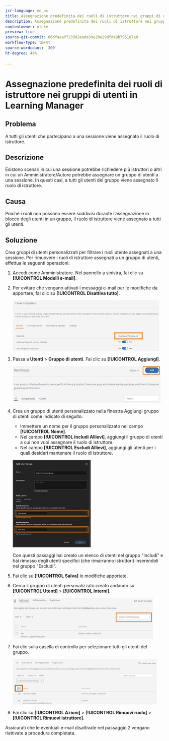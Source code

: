 ```yaml
---
jcr-language: en_us
title: Assegnazione predefinita dei ruoli di istruttore nei gruppi di utenti in Learning Manager
description: Assegnazione predefinita dei ruoli di istruttore nei gruppi di utenti in Learning Manager
contentowner: nluke
preview: true
source-git-commit: 66dfaaaf723382eada39e2be29dfd49b795107a0
workflow-type: tm+mt
source-wordcount: '300'
ht-degree: 48%

---
```




# Assegnazione predefinita dei ruoli di istruttore nei gruppi di utenti in Learning Manager

## Problema

A tutti gli utenti che partecipano a una sessione viene assegnato il ruolo di istruttore.

## Descrizione

Esistono scenari in cui una sessione potrebbe richiedere più istruttori o altri in cui un Amministratore/Autore potrebbe assegnare un gruppo di utenti a una sessione. In questi casi, a tutti gli utenti del gruppo viene assegnato il ruolo di istruttore.

## Causa

Poiché i ruoli non possono essere suddivisi durante l’assegnazione in blocco degli utenti in un gruppo, il ruolo di istruttore viene assegnato a tutti gli utenti.

## Soluzione

Crea gruppi di utenti personalizzati per filtrare i ruoli utente assegnati a una sessione. Per rimuovere i ruoli di istruttore assegnati a un gruppo di utenti, effettua le seguenti operazioni:

1. Accedi come Amministratore. Nel pannello a sinistra, fai clic su **[!UICONTROL Modelli e-mail]**.
1. Per evitare che vengano attivati i messaggi e-mail per le modifiche da apportare, fai clic su **[!UICONTROL Disattiva tutto]**.

   ![](assets/instructor-disable-all.png)

1. Passa a **Utenti** > **Gruppo di utenti**. Fai clic su **[!UICONTROL Aggiungi]**.

   ![](assets/instructor-usergroups.png)

1. Crea un gruppo di utenti personalizzato nella finestra Aggiungi gruppo di utenti come indicato di seguito:

   * Immettere un nome per il gruppo personalizzato nel campo **[!UICONTROL Nome]**.
   * Nel campo **[!UICONTROL Includi Allievi]**, aggiungi il gruppo di utenti a cui non vuoi assegnare il ruolo di istruttore.
   * Nel campo **[!UICONTROL Escludi Allievi]**, aggiungi gli utenti per i quali desideri mantenere il ruolo di istruttore.

   ![](assets/instructor-add-ug.png)

   Con questi passaggi hai creato un elenco di utenti nel gruppo &quot;Includi&quot; e hai rimosso degli utenti specifici (che rimarranno istruttori) inserendoli nel gruppo &quot;Escludi&quot;.

1. Fai clic su **[!UICONTROL Salva]** le modifiche apportate.
1. Cerca il gruppo di utenti personalizzato creato andando su **[!UICONTROL Utenti]** > **[!UICONTROL Interni]**.

   ![](assets/instructor-custom-ug.png)

1. Fai clic sulla casella di controllo per selezionare tutti gli utenti del gruppo.

   ![](assets/instructor-bulk-ug.png)

1. Fai clic su **[!UICONTROL Azioni]** > **[!UICONTROL Rimuovi ruolo]** > **[!UICONTROL Rimuovi istruttore]**.

Assicurati che le eventuali e-mail disattivate nel passaggio 2 vengano riattivate a procedura completata.
